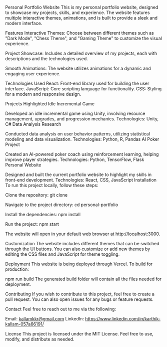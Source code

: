 Personal Portfolio Website
This is my personal portfolio website, designed to showcase my projects, skills, and experience. The website features multiple interactive themes, animations, and is built to provide a sleek and modern interface.

Features
Interactive Themes: Choose between different themes such as "Dark Mode", "Chess Theme", and "Gaming Theme" to customize the visual experience.

Project Showcase: Includes a detailed overview of my projects, each with descriptions and the technologies used.

Smooth Animations: The website utilizes animations for a dynamic and engaging user experience.

Technologies Used
React: Front-end library used for building the user interface.
JavaScript: Core scripting language for functionality.
CSS: Styling for a modern and responsive design.

Projects Highlighted
Idle Incremental Game

Developed an idle incremental game using Unity, involving resource management, upgrades, and progression mechanics.
Technologies: Unity, C#
Data Analysis Research

Conducted data analysis on user behavior patterns, utilizing statistical modeling and data visualization.
Technologies: Python, R, Pandas
AI Poker Project

Created an AI-powered poker coach using reinforcement learning, helping improve player strategies.
Technologies: Python, TensorFlow, Flask
Personal Website

Designed and built the current portfolio website to highlight my skills in front-end development.
Technologies: React, CSS, JavaScript
Installation
To run this project locally, follow these steps:

Clone the repository:
git clone <repository-url>

Navigate to the project directory:
cd personal-portfolio

Install the dependencies:
npm install

Run the project:
npm start

The website will open in your default web browser at http://localhost:3000.

Customization
The website includes different themes that can be switched through the UI buttons. You can also customize or add new themes by editing the CSS files and JavaScript for theme toggling.

Deployment
This website is being deployed through Vercel. To build for production:

npm run build
The generated build folder will contain all the files needed for deployment.

Contributing
If you wish to contribute to this project, feel free to create a pull request. You can also open issues for any bugs or feature requests.

Contact
Feel free to reach out to me via the following:

Email: kallamkkr@gmail.com
LinkedIn: https://www.linkedin.com/in/karthik-kallam-057a66191/

License
This project is licensed under the MIT License. Feel free to use, modify, and distribute as needed.

